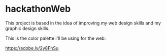 # hackathonWeb


This project is based in the idea of improving my web design skills and my graphic design skills.


This is the color palette i'll be using for the web:


https://adobe.ly/2y8FhSu

